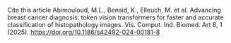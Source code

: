 Cite this article
Abimouloud, M.L., Bensid, K., Elleuch, M. et al. Advancing breast cancer diagnosis: token vision transformers for faster and accurate classification of histopathology images. Vis. Comput. Ind. Biomed. Art 8, 1 (2025). https://doi.org/10.1186/s42492-024-00181-8
